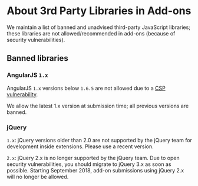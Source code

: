 # About 3rd Party Libraries in Add-ons

We maintain a list of banned and unadvised third-party JavaScript libraries; these libraries are not allowed/recommended in add-ons (because of security vulnerabilities).

## Banned libraries

### AngularJS `1.x`

AngularJS `1.x` versions below `1.6.5` are not allowed due to a [CSP vulnerability](http://www.slideshare.net/x00mario/an-abusive-relationship-with-angularjs).

We allow the latest 1.x version at submission time; all previous versions are banned.

### jQuery

`1.x`: jQuery versions older than 2.0 are not supported by the jQuery team for development inside extensions. Please use a recent version.

`2.x`: jQuery 2.x is no longer supported by the jQuery team. Due to open security vulnerabilities, you should migrate to jQuery 3.x as soon as possible. Starting September 2018, add-on submissions using jQuery 2.x will no longer be allowed.
